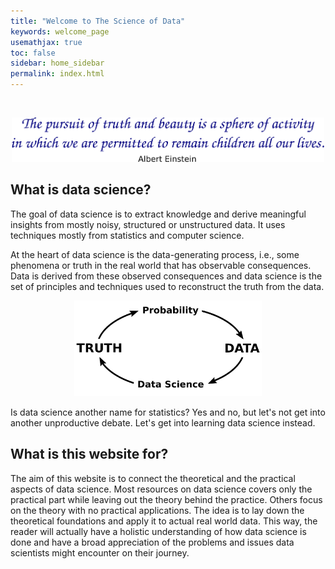 ```yaml
---
title: "Welcome to The Science of Data"
keywords: welcome_page
usemathjax: true
toc: false
sidebar: home_sidebar
permalink: index.html
---
```

<br>

<p align="center">
  <img src="images/quote.png" style="width:500px;height:auto;"/>
</p>

## What is data science?

The goal of data science is to extract knowledge and derive meaningful insights from mostly noisy, structured or unstructured data. It uses techniques mostly from statistics and computer science.

At the heart of data science is the data-generating process, i.e., some phenomena or truth in the real world that has observable consequences. Data is derived from these observed consequences and data science is the set of principles and techniques used to reconstruct the truth from the data.

<p align="center">
  <img src="images/prob/cycle.png" style="width:300px;height:auto;"/>
</p>

Is data science another name for statistics? Yes and no, but let's not get into another unproductive debate. Let's get into learning data science instead.

## What is this website for?

The aim of this website is to connect the theoretical and the practical aspects of data science. Most resources on data science covers only the practical part while leaving out the theory behind the practice. Others focus on the theory with no practical applications. The idea is to lay down the theoretical foundations and apply it to actual real world data. This way, the reader will actually have a holistic understanding of how data science is done and have a broad appreciation of the problems and issues data scientists might encounter on their journey.

